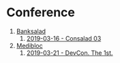 # Conference

1. [Banksalad](./banksalad) 
   1. [2019-03-16 - Consalad 03](./banksalad/consalad-03.md)
2. [Medibloc](./medibloc)
   1. [2019-03-21 - DevCon. The 1st.](./medibloc/devcon-1st.md)

